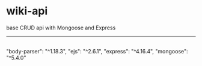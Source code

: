 # wiki-api
base CRUD api with Mongoose and Express 
<hr>
<br>
"body-parser": "^1.18.3",
"ejs": "^2.6.1",
"express": "^4.16.4",
"mongoose": "^5.4.0"
